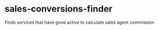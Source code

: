 # sales-conversions-finder
Finds services that have gone active to calculate sales agent commission
